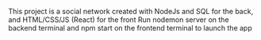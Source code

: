 This project is a social network created with NodeJs and SQL for the back, and HTML/CSS/JS (React) for the front
Run nodemon server on the backend terminal and npm start on the frontend terminal to launch the app